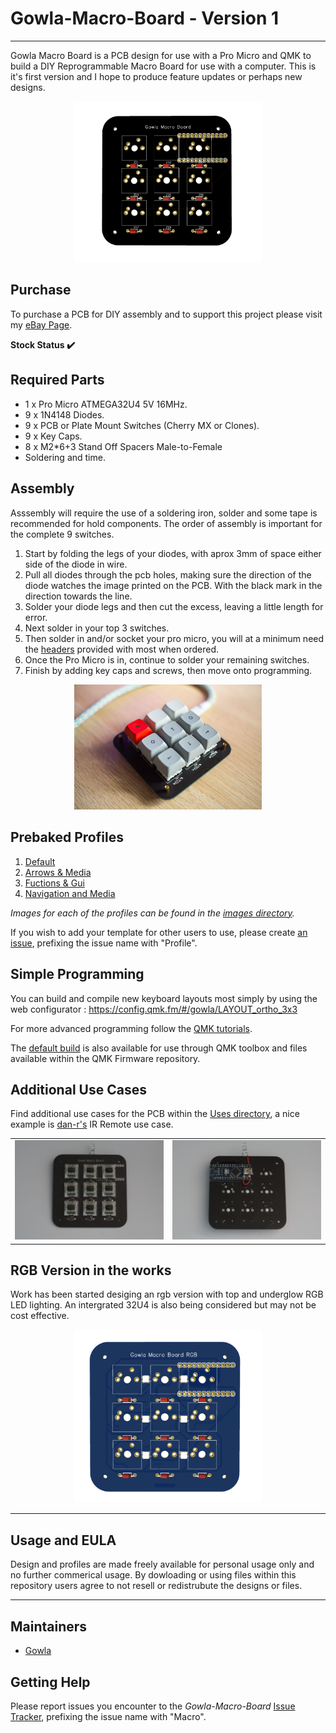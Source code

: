 # Gowla-Macro-Board - Version 1
---

Gowla Macro Board is a PCB design for use with a Pro Micro and QMK to build a DIY Reprogrammable Macro Board for use with a computer. This is it's first version and I hope to produce feature updates or perhaps new designs. 

<p align="center">
  <img src="/Images/render.PNG" width="300">
</p>


## Purchase

To purchase a PCB for DIY assembly and to support this project please visit my [eBay Page](https://www.ebay.co.uk/itm/164290094737).

<b> Stock Status  :heavy_check_mark: </b>


## Required Parts

- 1 x Pro Micro ATMEGA32U4 5V 16MHz.
- 9 x 1N4148 Diodes.
- 9 x PCB or Plate Mount Switches (Cherry MX or Clones).
- 9 x Key Caps.
- 8 x M2*6+3 Stand Off Spacers Male-to-Female
- Soldering and time. 


## Assembly

Asssembly will require the use of a soldering iron, solder and some tape is recommended for hold components. The order of assembly is important for the complete 9 switches. 

 1. Start by folding the legs of your diodes, with aprox 3mm of space either side of the diode in wire. 
 2. Pull all diodes through the pcb holes, making sure the direction of the diode watches the image printed on the PCB. With the black mark in the direction towards the line. 
 3. Solder your diode legs and then cut the excess, leaving a little length for error. 
 4. Next solder in your top 3 switches. 
 5. Then solder in and/or socket your pro micro, you will at a minimum need the [headers](https://i.ebayimg.com/images/g/YPwAAOSwV3JeY9c1/s-l1600.jpg) provided with most when ordered. 
 6. Once the Pro Micro is in, continue to solder your remaining switches. 
 7. Finish by adding key caps and screws, then move onto programming.
 
 <p align="center">
  <img src="/Images/side.jpg" width="300">
</p>

## Prebaked Profiles

 1. <a href='Hex Profiles/gowla_default.hex'> Default </a><br>
 2. <a href='Hex Profiles/arrows_media.hex'> Arrows & Media </a><br>
 3. <a href='Hex Profiles/functions_gui.hex'> Fuctions & Gui </a><br>
 4. <a href='Hex Profiles/nav_media.hex'> Navigation and Media </a><br>
 
 <i>Images for each of the profiles can be found in the [images directory](https://github.com/SamGowland/Gowla-Macro-Board/tree/master/Images).</i>
 
 If you wish to add your template for other users to use, please create 
 [an issue](https://github.com/SamGowland/Gowla-Macro-Board/issues), prefixing the
issue name with "Profile".

## Simple Programming

You can build and compile new keyboard layouts most simply by using the web configurator : https://config.qmk.fm/#/gowla/LAYOUT_ortho_3x3

For more advanced programming follow the [QMK tutorials](https://beta.docs.qmk.fm/tutorial).

The [default build](https://github.com/qmk/qmk_firmware/tree/master/keyboards/gowla) is also available for use through QMK toolbox and files available within the QMK Firmware repository. 

## Additional Use Cases

Find additional use cases for the PCB within the [Uses directory](https://github.com/SamGowland/Gowla-Macro-Board/tree/master/Uses), a nice example is [dan-r's](https://github.com/dan-r) IR Remote use case. 

<table>
  <tr>
    <td>
      <img src="https://github.com/SamGowland/Gowla-Macro-Board/blob/master/Uses/IR-Remote-Nano/front.jpg">
    </td>
    <td>
      <img src="https://github.com/SamGowland/Gowla-Macro-Board/blob/master/Uses/IR-Remote-Nano/back.jpg">
    </td>
  </tr>
</table>


## RGB Version in the works

Work has been started desiging an rgb version with top and underglow RGB LED lighting. An intergrated 32U4 is also being considered but may not be cost effective. 

<p align="center">
  <img src="/Images/grgb.PNG" width="300">
</p>

---

## Usage and EULA 

Design and profiles are made freely available for personal usage only and no further commerical usage. By dowloading or using files within this repository users agree to not resell or redistrubute the designs or files. 

---

## Maintainers

* [Gowla](https://github.com/SamGowland)

## Getting Help

Please report issues you encounter to the
*Gowla-Macro-Board*
[Issue Tracker](https://github.com/SamGowland/Gowla-Macro-Board/issues), prefixing the
issue name with "Macro".
